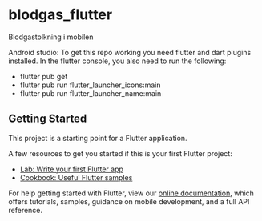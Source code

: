 # blodgas_flutter

Blodgastolkning i mobilen

Android studio:
To get this repo working you need flutter and dart plugins installed.
In the flutter console, you also need to run the following:

- flutter pub get
- flutter pub run flutter_launcher_icons:main
- flutter pub run flutter_launcher_name:main

## Getting Started

This project is a starting point for a Flutter application.

A few resources to get you started if this is your first Flutter project:

- [Lab: Write your first Flutter app](https://flutter.dev/docs/get-started/codelab)
- [Cookbook: Useful Flutter samples](https://flutter.dev/docs/cookbook)

For help getting started with Flutter, view our
[online documentation](https://flutter.dev/docs), which offers tutorials,
samples, guidance on mobile development, and a full API reference.
